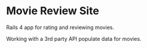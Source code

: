 # Movie Review Site
Rails 4 app for rating and reviewing movies.

Working with a 3rd party API populate data for movies.
